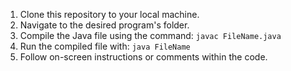 1. Clone this repository to your local machine.
2. Navigate to the desired program's folder.
3. Compile the Java file using the command: `javac FileName.java`
4. Run the compiled file with: `java FileName`
5. Follow on-screen instructions or comments within the code.
